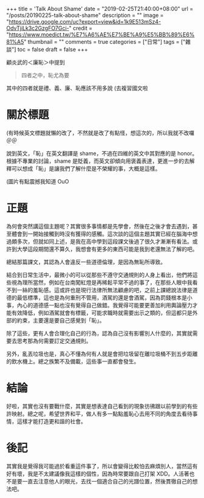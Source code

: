 +++
title = 'Talk About Shame'
date = "2019-02-25T21:40:00+08:00"
url = "/posts/20190225-talk-about-shame"
description = ""
image = "https://drive.google.com/uc?export=view&id=1k9E513mSz4-OdvTjiLk3c2GzgFO7Gci-"
credit = "https://www.moedict.tw/%E7%A6%AE%E7%BE%A9%E5%BB%89%E6%81%A5"
thumbnail = ""
comments = true
categories = ["日常"]
tags = ["雜談"]
toc = false
draft = false
+++

顧炎武的＜廉恥＞中提到

> 四者之中，恥尤為要

其中的四者就是禮、義、廉、恥應該不用多說 (去複習國文啦

<!--more-->

# 關於標題

(有時候英文標題就懶的改了，不然就是改了有點怪，想這次的，所以我就不改囉＠＠

說到英文，「恥」在英文翻譯是 shame，不過在四維的英文中其對應的是 honor。根據不專業的討論，shame 是貶義，而英文卻傾向用褒義表達，更進一步的去解釋可以想成「恥」是讓我們了解什麼是不榮耀的事，大概是這樣。

(圖片有點震撼我知道 OuO

# 正題

為何會突然講這個主題呢？其實很多事情都是先學會，然後在之後才會去遇到，甚至體會到一開始接觸到時沒有獲得的感觸。這次談的這個主題其實已經在腦海中想過頗多次，但就如同上述，是我在高中學到這段課文後過了很久才漸漸有看法。或許到大學這段期間還不算久，我想會有更多的東西可能是我到老還無法了解的吧。

總結那篇課文，其認為人會違反一些道德倫理，是因為無恥所導致。

結合到日常生活中，最微小的可以從那些不遵守交通規則的人身上看出，他們將這些視為理所當然，例如在台南闖紅燈是再稀鬆平常不過的事了，在那些人眼中我看不到一絲的羞恥感。這或許也是現行法律所無法顧慮的吧，之前上課總說法律是道德的最低標準，這也是為何重刑不管用，酒駕的還是會酒駕，因為罰錢根本是小事，內心的道德感一點也沒有覺得自己做錯。我覺得可能要更善加利用輿論壓力才能有效降低，例如酒駕就會有標籤，可能求職時就需要出示之類的，但這都只是外部的約束，主要還是要自己感覺到「恥」。

除了這些，更有人會合理化自己的行為，認為自己沒有影響別人什麼的，其實就需要去思考那為何需要訂定交通規則。

另外，亂丟垃圾也是，真心不懂為何有人就是會把垃圾留在離垃圾桶不到五步距離的飲水機上。總之族繁不及備載，這些事一直都會發生。

# 結論

好啦，其實也沒有要戰什麼，其實是想表達自己看到的現象彷彿跟以前學到的有些許映射。總之呢，希望世界和平，做人有多一點點羞恥心去用不同的角度去看待事情，這樣才能打造更和諧的社會。

# 後記

其實我是覺得我可能過於看重這件事了，所以會變得比較怕去麻煩別人，當然這有好有壞，我是不太建議像我這樣的個性，因為時常要跟自己打架 XDD。人活著也不是要一直去注意他人的眼光，去找一個適合自己的光譜位置，然後貫徹自己的想法吧。
